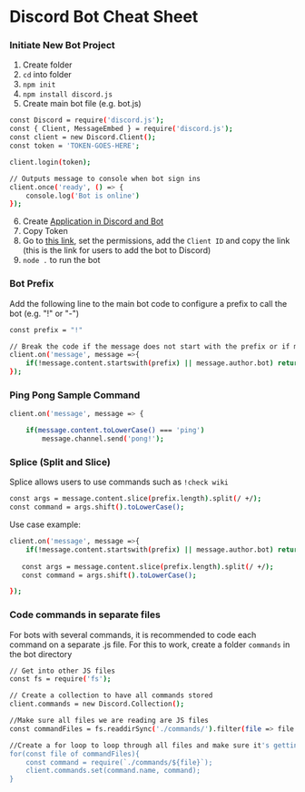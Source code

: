 # Discord Bot Cheat Sheet

### Initiate New Bot Project

1. Create folder 
2. ```cd``` into folder
3. ```npm init```
4. ```npm install discord.js```
5. Create main bot file (e.g. bot.js)

```sh
const Discord = require('discord.js');
const { Client, MessageEmbed } = require('discord.js');
const client = new Discord.Client();
const token = 'TOKEN-GOES-HERE';

client.login(token);

// Outputs message to console when bot sign ins
client.once('ready', () => {
    console.log('Bot is online')
});
```

6. Create [Application in Discord and Bot](https://discord.com/developers/applications)
7. Copy Token
8. Go to [this link](https://discordapi.com/permissions.html), set the permissions, add the ```Client ID``` and copy the link (this is the link for users to add the bot to Discord)
9. ```node .``` to run the bot

### Bot Prefix

Add the following line to the main bot code to configure a prefix to call the bot (e.g. "!" or "-")

```sh
const prefix = "!"

// Break the code if the message does not start with the prefix or if message author is the bot
client.on('message', message =>{
    if(!message.content.startswith(prefix) || message.author.bot) return;
});
```

### Ping Pong Sample Command

```sh
client.on('message', message => {

    if(message.content.toLowerCase() === 'ping')
        message.channel.send('pong!');
```

### Splice (Split and Slice)

Splice allows users to use commands such as ```!check wiki```

```sh
const args = message.content.slice(prefix.length).split(/ +/);
const command = args.shift().toLowerCase();
```

Use case example:

```sh
client.on('message', message =>{
    if(!message.content.startswith(prefix) || message.author.bot) return;
   
   const args = message.content.slice(prefix.length).split(/ +/);
   const command = args.shift().toLowerCase();

});
```

### Code commands in separate files

For bots with several commands, it is recommended to code each command on a separate .js file. For this to work, create a folder ```commands``` in the bot directory

```sh
// Get into other JS files
const fs = require('fs');

// Create a collection to have all commands stored
client.commands = new Discord.Collection();

//Make sure all files we are reading are JS files
const commandFiles = fs.readdirSync('./commands/').filter(file => file.endsWith('.js'));

//Create a for loop to loop through all files and make sure it's getting the correct file
for(const file of commandFiles){
    const command = require(`./commands/${file}`);
    client.commands.set(command.name, command);
}
```
